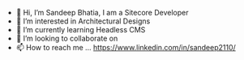 - 👋 Hi, I’m Sandeep Bhatia, I am a Sitecore Developer
- 👀 I’m interested in Architectural Designs
- 🌱 I’m currently learning Headless CMS
- 💞️ I’m looking to collaborate on 
- 📫 How to reach me ...  https://www.linkedin.com/in/sandeep2110/

<!---
sandy21101990/sandy21101990 is a ✨ special ✨ repository because its `README.md` (this file) appears on your GitHub profile.
You can click the Preview link to take a look at your changes.
--->
